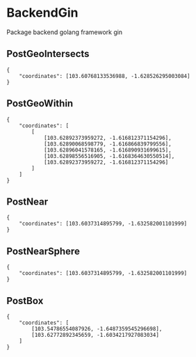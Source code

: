 # BackendGin
Package backend golang framework gin
## PostGeoIntersects
```
{
    "coordinates": [103.60768133536988, -1.628526295003084]
}
```
## PostGeoWithin
```
{
    "coordinates": [
        [
            [103.62892373959272, -1.616812371154296],
			[103.62890068598779, -1.616866839799556],
			[103.62896041578165, -1.616890931699615],
			[103.62898556516905, -1.6168364630550514],
			[103.62892373959272, -1.616812371154296]
        ]
    ]
}
```
## PostNear
```
{
    "coordinates": [103.6037314895799, -1.632582001101999]
}
```
## PostNearSphere
```
{
    "coordinates": [103.6037314895799, -1.632582001101999]
}
```
## PostBox
```
{
    "coordinates": [
        [103.54786554087926, -1.6487359545296698],
		[103.62772892345659, -1.6034217927083034]
    ]
}
```